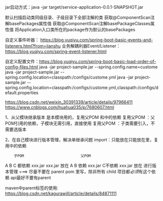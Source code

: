 jar启动方式：java -jar target/service-application-0.0.1-SNAPSHOT.jar

默认扫描启动类同级目录、子级目录下全部注解的类
获取@ComponentScan注解basePackages属性值
获取@ComponentScan注解basePackageClasses属性值
将Application入口类所在的package作为默认的basePackages

自定义事件听器：
https://blog.yuqiyu.com/spring-boot-basic-events-and-listeners.html?from=jianshu
业务解耦利器Event/Listener：
https://blog.yuqiyu.com/spring-event-listener.html

自定义配置文件：https://blog.yuqiyu.com/spring-boot-basic-load-order-of-config-files.html
java -jar project-sample.jar --spring.config.name=custome
java -jar project-sample.jar --spring.config.location=classpath:/configs/custome.yml
java -jar project-sample.jar --spring.config.location=classpath:/configs/custome.yml,classpath:/configs/default.properties

https://blog.csdn.net/weixin_30391339/article/details/97966411
https://www.cnblogs.com/huahua035/p/7680607.html

1、从父模块继承版本
<parent>是本模块用的，复用父POM <dependencies>和<dependencyManagement>中的依赖
复用父POM <dependencies>：父POM引用的依赖，子模块无需引用，直接使用
复用父POM <dependencyManagement>：子类需要引入，不需要选版本

2、在自己模块进行版本管理，解决单继承问题
<scope>import</scope>：只能放在只能放在<dependencyManagement>里，复用<dependencies>中的依赖


        子POM                          父POM
A B C 都依赖 xxx.jar        xxx.jar 放在 <dependencies>
A B 依赖 xxx.jar C不依赖     xxx.jar 放在 <dependencyManagement> 进行版本管理
===> 尽量不要在 parent pom 里写<dependencies>，除非所有 child 项目都*必须*有这个依赖
api最好不要有parent

maven中parent标签的使用:
https://blog.csdn.net/kagurawill/article/details/84871111